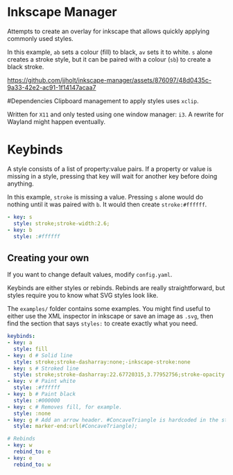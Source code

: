 # Inkscape Manager
Attempts to create an overlay for inkscape that allows quickly applying commonly used styles.

In this example, `ab` sets a colour (fill) to black, `av` sets it to white. `s` alone creates a stroke style, but it can be paired with a colour (`sb`) to create a black stroke.

https://github.com/jjholt/inkscape-manager/assets/876097/48d0435c-9a33-42e2-ac91-1f14147acaa7


#Dependencies
Clipboard management to apply styles uses `xclip`.

Written for `X11` and only tested using one window manager: `i3`. A rewrite for Wayland might happen eventually.

# Keybinds
A style consists of a list of property:value pairs. If a property or value is missing in a style, pressing that key will wait for another key before doing anything.

In this example, `stroke` is missing a value. Pressing `s` alone would do nothing until it was paired with `b`. It would then create `stroke:#ffffff`.

```yaml
- key: s
  style: stroke;stroke-width:2.6;
- key: b
  style: :#ffffff
```

## Creating your own
If you want to change default values, modify `config.yaml`.

Keybinds are either styles or rebinds. Rebinds are really straightforward, but styles require you to know what SVG styles look like.

The `examples/` folder contains some examples. You might find useful to either use the XML inspector in inkscape or save an image as `.svg`, then find the section that says `styles:` to create exactly what you need.

```yaml
keybinds:
- key: a
  style: fill
- key: d # Solid line
  style: stroke;stroke-dasharray:none;-inkscape-stroke:none
- key: s # Stroked line
  style: stroke;stroke-dasharray:22.67720315,3.77952756;stroke-opacity:1;
- key: v # Paint white
  style: :#ffffff
- key: b # Paint black
  style: :#000000
- key: c # Removes fill, for example.
  style: :none
- key: g # Add an arrow header. #ConcaveTriangle is hardcoded in the styler.
  style: marker-end:url(#ConcaveTriangle);

# Rebinds
- key: w
  rebind_to: e
- key: e
  rebind_to: w

```
